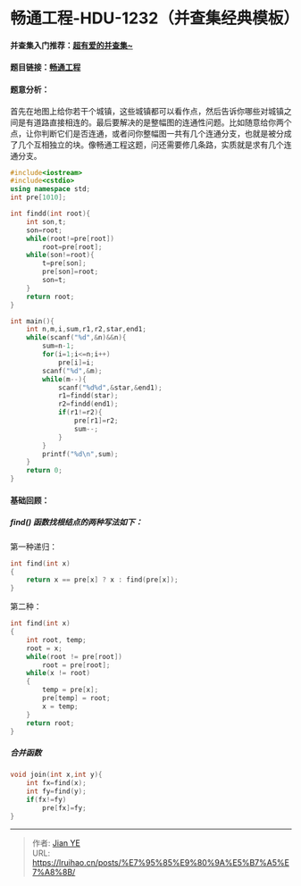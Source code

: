 # 畅通工程-HDU-1232（并查集经典模板）


#### 并查集入门推荐：[超有爱的并查集~](https://blog.csdn.net/niushuai666/article/details/6662911)

#### 题目链接：[畅通工程](http://acm.hdu.edu.cn/showproblem.php?pid=1232)

#### 题意分析：

首先在地图上给你若干个城镇，这些城镇都可以看作点，然后告诉你哪些对城镇之间是有道路直接相连的。最后要解决的是整幅图的连通性问题。比如随意给你两个点，让你判断它们是否连通，或者问你整幅图一共有几个连通分支，也就是被分成了几个互相独立的块。像畅通工程这题，问还需要修几条路，实质就是求有几个连通分支。

<!--more-->

```cpp
#include<iostream>
#include<cstdio>
using namespace std;
int pre[1010];

int findd(int root){
    int son,t;
    son=root;
    while(root!=pre[root])
        root=pre[root];
    while(son!=root){
        t=pre[son];
        pre[son]=root;
        son=t;
    }
    return root;
}

int main(){
    int n,m,i,sum,r1,r2,star,end1;
    while(scanf("%d",&n)&&n){
        sum=n-1;
        for(i=1;i<=n;i++)
            pre[i]=i;
        scanf("%d",&m);
        while(m--){
            scanf("%d%d",&star,&end1);
            r1=findd(star);
            r2=findd(end1);
            if(r1!=r2){
                pre[r1]=r2;
                sum--;
            }
        }
        printf("%d\n",sum);
    }
	return 0;
}

```

#### 基础回顾：

##### find() 函数找根结点的两种写法如下：

第一种递归：

```C
int find(int x)
{
    return x == pre[x] ? x : find(pre[x]);
}
```

第二种：

```c
int find(int x)
{
    int root, temp;
    root = x;
    while(root != pre[root])
        root = pre[root];
    while(x != root)
    {
        temp = pre[x];
        pre[temp] = root;
        x = temp;
    }
    return root;
}
```

##### 合并函数

```c
void join(int x,int y){
    int fx=find(x);
    int fy=find(y);
    if(fx!=fy)
        pre[fx]=fy;
}
```


---

> 作者: [Jian YE](https://github.com/jianye0428)  
> URL: https://lruihao.cn/posts/%E7%95%85%E9%80%9A%E5%B7%A5%E7%A8%8B/  

